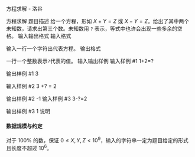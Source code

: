 



方程求解 - 洛谷














方程求解
题目描述
给一个方程，形如 $X+Y=Z$ 或 $X-Y=Z$。给出了其中两个未知数，请求出第三个数。未知数用 `?` 表示，等式中也许会出现一些多余的空格。
输入输出格式
输入格式

输入一行一个字符出代表方程。
输出格式

一行一个整数表示`?`代表的值。
输入输出样例
输入样例 #1
1+2=?

输出样例 #1
3

输入样例 #2
3 +? =  2

输出样例 #2
-1
输入样例 #3
3-?=2

输出样例 #3
1
说明
#### 数据规模与约定

对于 $100\%$ 的数，保证 $0\le X,Y,Z\lt10^9$，输入的字符串一定为题目给定的形式且长度不超过 $10^6$。






